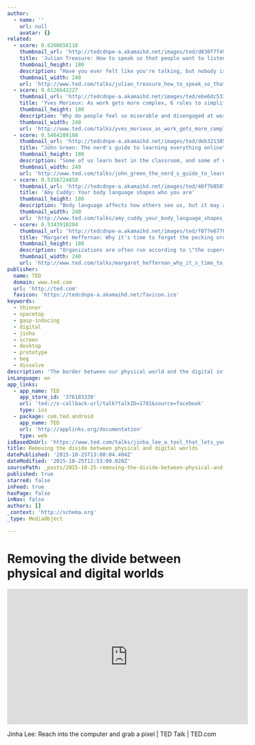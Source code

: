 ```yaml
---
author:
  - name: ''
    url: null
    avatar: {}
related:
  - score: 0.6260656118
    thumbnail_url: 'http://tedcdnpe-a.akamaihd.net/images/ted/d830f7f49d3cb549bc3011f18f2cfb0a7b99c0d7_240x180.jpg?lang=en'
    title: 'Julian Treasure: How to speak so that people want to listen'
    thumbnail_height: 180
    description: "Have you ever felt like you're talking, but nobody is listening? Here's Julian Treasure to help. In this useful talk, the sound expert demonstrates the how-to's of powerful speaking - from some handy vocal exercises to tips on how to speak with empathy. A talk that might help the world sound more beautiful."
    thumbnail_width: 240
    url: 'http://www.ted.com/talks/julian_treasure_how_to_speak_so_that_people_want_to_listen'
  - score: 0.6126642227
    thumbnail_url: 'http://tedcdnpe-a.akamaihd.net/images/ted/ebe6dc533509fb045e77d0668a35ab8082375b5b_240x180.jpg?lang=en'
    title: 'Yves Morieux: As work gets more complex, 6 rules to simplify'
    thumbnail_height: 180
    description: "Why do people feel so miserable and disengaged at work? Because today's businesses are increasingly and dizzyingly complex -- and traditional pillars of management are obsolete, says Yves Morieux. So, he says, it falls to individual employees to navigate the rabbit's warren of interdependencies. In this energetic talk, Morieux offers six rules for \"smart simplicity.\""
    thumbnail_width: 240
    url: 'http://www.ted.com/talks/yves_morieux_as_work_gets_more_complex_6_rules_to_simplify'
  - score: 0.5464289188
    thumbnail_url: 'http://tedcdnpe-a.akamaihd.net/images/ted/deb321385b5321a76c9dae739bd0732d51f818e0_240x180.jpg?lang=en'
    title: "John Green: The nerd's guide to learning everything online"
    thumbnail_height: 180
    description: "Some of us learn best in the classroom, and some of us ... well, we don't. But we still love to learn -- we just need to find the way that works for us. In this charming, personal talk, author John Green shares the community of learning that he found in online video."
    thumbnail_width: 240
    url: 'http://www.ted.com/talks/john_green_the_nerd_s_guide_to_learning_everything_online'
  - score: 0.5356724858
    thumbnail_url: 'http://tedcdnpe-a.akamaihd.net/images/ted/40f7b85070d71cd4b0ffb7f076a1d06d90cb4439_240x180.jpg?lang=en'
    title: 'Amy Cuddy: Your body language shapes who you are'
    thumbnail_height: 180
    description: "Body language affects how others see us, but it may also change how we see ourselves. Social psychologist Amy Cuddy shows how \"power posing\" -- standing in a posture of confidence, even when we don't feel confident -- can affect testosterone and cortisol levels in the brain, and might even have an impact on our chances for success."
    thumbnail_width: 240
    url: 'http://www.ted.com/talks/amy_cuddy_your_body_language_shapes_who_you_are'
  - score: 0.5343918204
    thumbnail_url: 'http://tedcdnpe-a.akamaihd.net/images/ted/f077e677088cb81563a1284189fa6f938ddbd5a2_240x180.jpg?lang=en'
    title: "Margaret Heffernan: Why it's time to forget the pecking order at work"
    thumbnail_height: 180
    description: "Organizations are often run according to \"the superchicken model,\" where the value is placed on star employees who outperform others. And yet, this isn't what drives the most high-achieving teams. Business leader Margaret Heffernan observes that it is social cohesion - built every coffee break, every time one team member asks another for help - that leads over time to great results."
    thumbnail_width: 240
    url: 'http://www.ted.com/talks/margaret_heffernan_why_it_s_time_to_forget_the_pecking_order_at_work'
publisher:
  name: TED
  domain: www.ted.com
  url: 'http://ted.com'
  favicon: 'https://tedcdnpa-a.akamaihd.net/favicon.ico'
keywords:
  - thinner
  - spacetop
  - gasp-inducing
  - digital
  - jinha
  - screen
  - desktop
  - prototype
  - beg
  - dissolve
description: 'The border between our physical world and the digital information surrounding us has been getting thinner and thinner. Designer and engineer Jinha Lee wants to dissolve it altogether. As he demonstrates in this short, gasp-inducing talk, his ideas include a pen that penetrates into a screen to draw 3D models and SpaceTop, a computer desktop prototype that lets you reach through the screen to manipulate digital objects.'
inLanguage: en
app_links:
  - app_name: TED
    app_store_id: '376183339'
    url: 'ted://x-callback-url/talk?talkID=1781&source=facebook'
    type: ios
  - package: com.ted.android
    app_name: TED
    url: 'http://applinks.org/documentation'
    type: web
isBasedOnUrl: 'https://www.ted.com/talks/jinha_lee_a_tool_that_lets_you_touch_pixels?language=en#t-1604'
title: Removing the divide between physical and digital worlds
datePublished: '2015-10-25T13:00:04.404Z'
dateModified: '2015-10-25T12:53:00.020Z'
sourcePath: _posts/2015-10-25-removing-the-divide-between-physical-and-digital-worlds.md
published: true
starred: false
inFeed: true
hasPage: false
inNav: false
authors: []
_context: 'http://schema.org'
_type: MediaObject

---
```

# Removing the divide between physical and digital worlds

<iframe src="https://cdn.embedly.com/widgets/media.html?src=http%3A%2F%2Fembed-ssl.ted.com%2Ftalks%2Fjinha_lee_a_tool_that_lets_you_touch_pixels.html&amp;url=https%3A%2F%2Fwww.ted.com%2Ftalks%2Fjinha_lee_a_tool_that_lets_you_touch_pixels%3Flanguage%3Den&amp;image=http%3A%2F%2Ftedcdnpe-a.akamaihd.net%2Fimages%2Fted%2F2822646d58ca66ce5bf830b74c3e0bfe9c0c37fe_240x180.jpg%3Flang%3Den&amp;key=b7d04c9b404c499eba89ee7072e1c4f7&amp;type=text%2Fhtml&amp;schema=ted" width="560" height="315" scrolling="no" frameborder="0" allowfullscreen="allowfullscreen" style=""></iframe>

Jinha Lee: Reach into the computer and grab a pixel | TED Talk | TED.com